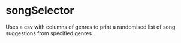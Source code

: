 # songSelector
Uses a csv with columns of genres to print a randomised list of song suggestions from specified genres.
